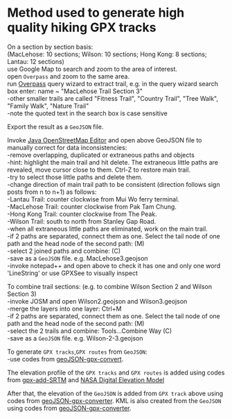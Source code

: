 # Method used to generate high quality hiking GPX tracks<br>
On a section by section basis:
<br>(MacLehose: 10 sections; Wilson: 10 sections; Hong Kong: 8 sections; Lantau: 12 sections)
<br>use Google Map to search and zoom to the area of interest. 
<br>open `Overpass` and zoom to the same area.
<br>run [Overpass](https://www.overpass-turbo.eu) query wizard to extract trail, e.g. in the query wizard search box enter: name ~ "MacLehose Trail Section 3"
<br>-other smaller trails are called "Fitness Trail", "Country Trail", "Tree Walk", "Family Walk", "Nature Trail"
<br>-note the quoted text in the search box is case sensitive

Export the result as a `GeoJSON` file.

Invoke [Java OpenStreetMap Editor](https://josm.openstreetmap.de/) and open above GeoJSON file to manually correct for data inconsistencies:
<br>-remove overlapping, duplicated or extraneous paths and objects
<br>-hint: highlight the main trail and hit delete. The extraneous little paths are revealed, move cursor close to them. Ctrl-Z to restore main trail.
<br>-try to select those little paths and delete them.
<br>-change direction of main trail path to be consistent (direction follows sign posts from n to n+1) as follows:
<br>-Lantau Trail: counter clockwise from Mui Wo ferry terminal. 
<br>-MacLehose Trail: counter clockwise from Pak Tam Chung.
<br>-Hong Kong Trail: counter clockwise from The Peak. 
<br>-Wilson Trail: south to north from Stanley Gap Road.
<br>-when all extraneous little paths are eliminated, work on the main trail.
<br>-if 2 paths are separated, connect them as one. Select the tail node of one path and the head node of the second path: (M)
<br>-select 2 joined paths and combine: (C) 
<br>-save as a `GeoJSON` file. e.g. MacLehose3.geojson
<br>-invoke notepad++ and open above to check it has one and only one word 'LineString' or use GPXSee to visually inspect

To combine trail sections: (e.g. to combine Wilson Section 2 and Wilson Section 3)
<br>-invoke JOSM and open Wilson2.geojson and Wilson3.geojson
<br>-merge the layers into one layer: Ctrl+M
<br>-if 2 paths are separated, connect them as one. Select the tail node of one path and the head node of the second path: (M)
<br>-select the 2 trails and combine: Tools...Combine Way (C)
<br>-save as a `GeoJSON` file. e.g. Wilson-2-3.geojson

To generate `GPX tracks`,`GPX routes` from `GeoJSON`:
<br>-use codes from [geoJSON-gpx-convert](https://github.com/nicholas-fong/geoJSON-gpx-convert). 

The elevation profile of the `GPX tracks` and `GPX routes` is added using codes from [gpx-add-SRTM](https://github.com/nicholas-fong/gpx-add-SRTM) and [NASA Digital Elevation Model](https://earthdata.nasa.gov/learn/articles/new-aster-gdem)

After that, the elevation of the `GeoJSON` is added from `GPX track` above using codes from [geoJSON-gpx-converter](https://github.com/nicholas-fong/geoJSON-gpx-convert). KML is also created from the `GeoJSON` using codes from [geoJSON-gpx-converter](https://github.com/nicholas-fong/geoJSON-gpx-convert).
